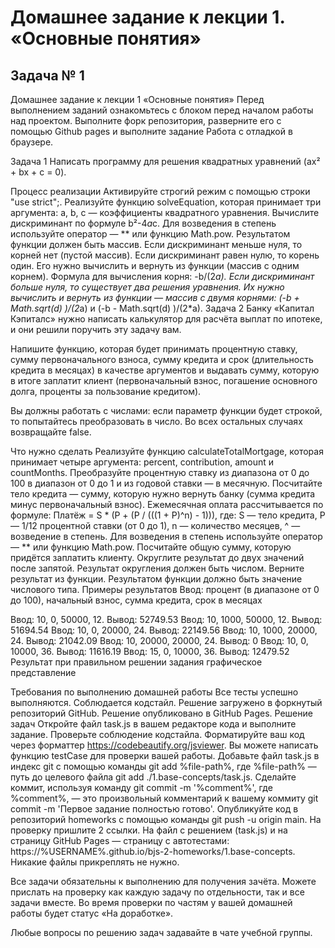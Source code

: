 # Домашнее задание к лекции 1. «Основные понятия»

## Задача № 1

Домашнее задание к лекции 1 «Основные понятия»
Перед выполнением заданий ознакомьтесь с блоком перед началом работы над проектом. Выполните форк репозитория, разверните его с помощью Github pages и выполните задание Работа с отладкой в браузере.

Задача 1
Написать программу для решения квадратных уравнений (ax² + bx + c = 0).

Процесс реализации
Активируйте строгий режим c помощью строки "use strict";.
Реализуйте функцию solveEquation, которая принимает три аргумента: a, b, c — коэффициенты квадратного уравнения.
Вычислите дискриминант по формуле b²-4*a*c. Для возведения в степень используйте оператор — ** или функцию Math.pow.
Результатом функции должен быть массив.
Если дискриминант меньше нуля, то корней нет (пустой массив).
Если дискриминант равен нулю, то корень один. Его нужно вычислить и вернуть из функции (массив с одним корнем). Формула для вычисления корня: -b/(2*a).
Если дискриминант больше нуля, то существует два решения уравнения. Их нужно вычислить и вернуть из функции — массив с двумя корнями: (-b + Math.sqrt(d) )/(2*a) и (-b - Math.sqrt(d) )/(2*a).
Задача 2
Банку «Капитал Кэпиталс» нужно написать калькулятор для расчёта выплат по ипотеке, и они решили поручить эту задачу вам.

Напишите функцию, которая будет принимать процентную ставку, сумму первоначального взноса, сумму кредита и срок (длительность кредита в месяцах) в качестве аргументов и выдавать сумму, которую в итоге заплатит клиент (первоначальный взнос, погашение основного долга, проценты за пользование кредитом).

Вы должны работать с числами: если параметр функции будет строкой, то попытайтесь преобразовать в число. Во всех остальных случаях возвращайте false.

Что нужно сделать
Реализуйте функцию calculateTotalMortgage, которая принимает четыре аргумента: percent, contribution, amount и countMonths.
Преобразуйте процентную ставку из диапазона от 0 до 100 в диапазон от 0 до 1 и из годовой ставки — в месячную.
Посчитайте тело кредита — сумму, которую нужно вернуть банку (сумма кредита минус первоначальный взнос).
Ежемесячная оплата рассчитывается по формуле: Платёж = S * (P + (P / (((1 + P)^n) - 1))), где: S — тело кредита, P — 1/12 процентной ставки (от 0 до 1), n — количество месяцев, ^ — возведение в степень. Для возведения в степень используйте оператор — ** или функцию Math.pow.
Посчитайте общую сумму, которую придётся заплатить клиенту.
Округлите результат до двух значений после запятой. Результат округления должен быть числом.
Верните результат из функции. Результатом функции должно быть значение числового типа.
Примеры результатов
Ввод: процент (в диапазоне от 0 до 100), начальный взнос, сумма кредита, срок в месяцах

Ввод: 10, 0, 50000, 12. Вывод: 52749.53
Ввод: 10, 1000, 50000, 12. Вывод: 51694.54
Ввод: 10, 0, 20000, 24. Вывод: 22149.56
Ввод: 10, 1000, 20000, 24. Вывод: 21042.09
Ввод: 10, 20000, 20000, 24. Вывод: 0
Ввод: 10, 0, 10000, 36. Вывод: 11616.19
Ввод: 15, 0, 10000, 36. Вывод: 12479.52
Результат при правильном решении задания
графическое представление

Требования по выполнению домашней работы
Все тесты успешно выполняются.
Соблюдается кодстайл.
Решение загружено в форкнутый репозиторий GitHub.
Решение опубликовано в GitHub Pages.
Решение задач
Откройте файл task.js в вашем редакторе кода и выполните задание.
Проверьте соблюдение кодстайла. Форматируйте ваш код через форматтер https://codebeautify.org/jsviewer.
Вы можете написать функцию testCase для проверки вашей работы.
Добавьте файл task.js в индекс git с помощью команды git add %file-path%, где %file-path% — путь до целевого файла git add ./1.base-concepts/task.js.
Сделайте коммит, используя команду git commit -m '%comment%', где %comment%, — это произвольный комментарий к вашему коммиту git commit -m 'Первое задание полностью готово'.
Опубликуйте код в репозиторий homeworks с помощью команды git push -u origin main.
На проверку пришлите 2 ссылки. На файл с решением (task.js) и на страницу GitHub Pages — страницу с автотестами: https://%USERNAME%.github.io/bjs-2-homeworks/1.base-concepts.
Никакие файлы прикреплять не нужно.

Все задачи обязательны к выполнению для получения зачёта. Можете прислать на проверку как каждую задачу по отдельности, так и все задачи вместе. Во время проверки по частям у вашей домашней работы будет статус «На доработке».

Любые вопросы по решению задач задавайте в чате учебной группы.